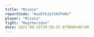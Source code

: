 ```yaml
---
title: "Misaia"
reportCode: "AwzDtkJpV16dYmNv"
player: "Misaia"
fight: "Magtheridon"
date: 2021-09-15T19:58:37.879000+00:00
---
```

